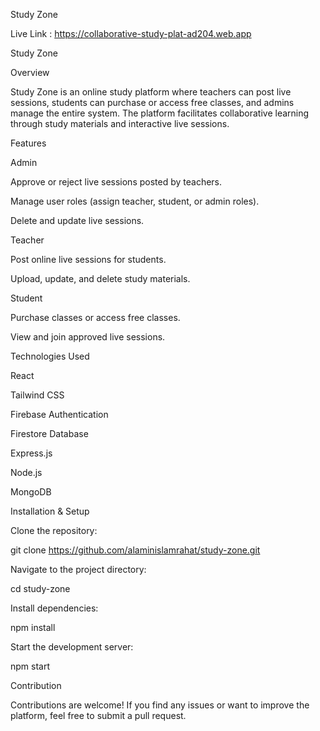 Study Zone

Live Link : https://collaborative-study-plat-ad204.web.app

Study Zone

Overview

Study Zone is an online study platform where teachers can post live sessions, students can purchase or access free classes, and admins manage the entire system. The platform facilitates collaborative learning through study materials and interactive live sessions.

Features

Admin

Approve or reject live sessions posted by teachers.

Manage user roles (assign teacher, student, or admin roles).

Delete and update live sessions.

Teacher

Post online live sessions for students.

Upload, update, and delete study materials.

Student

Purchase classes or access free classes.

View and join approved live sessions.

Technologies Used

React

Tailwind CSS

Firebase Authentication

Firestore Database

Express.js

Node.js

MongoDB

Installation & Setup

Clone the repository:

git clone https://github.com/alaminislamrahat/study-zone.git

Navigate to the project directory:

cd study-zone

Install dependencies:

npm install

Start the development server:

npm start

Contribution

Contributions are welcome! If you find any issues or want to improve the platform, feel free to submit a pull request.
